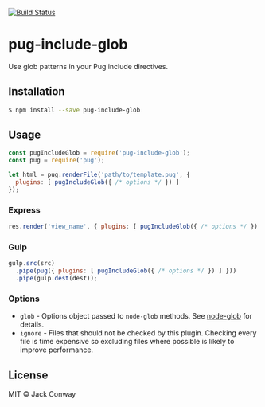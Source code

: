 [![Build Status](https://travis-ci.org/conelton/pug-include-glob.svg?branch=master)](https://travis-ci.org/conelton/pug-include-glob)

# pug-include-glob

Use glob patterns in your Pug include directives.

## Installation

```bash
$ npm install --save pug-include-glob
```

## Usage

```javascript
const pugIncludeGlob = require('pug-include-glob');
const pug = require('pug');

let html = pug.renderFile('path/to/template.pug', {
  plugins: [ pugIncludeGlob({ /* options */ }) ]
});
```

### Express

```javascript
res.render('view_name', { plugins: [ pugIncludeGlob({ /* options */ }) ] })
```

### Gulp

```javascript
gulp.src(src)
  .pipe(pug({ plugins: [ pugIncludeGlob({ /* options */ }) ] }))
  .pipe(gulp.dest(dest));
```

### Options

- `glob` - Options object passed to `node-glob` methods. See [node-glob](http://github.com/isaacs/node-glob) for details.
- `ignore` - Files that should not be checked by this plugin. Checking every file is time expensive so excluding files where possible is likely to improve performance.

## License
MIT &copy; Jack Conway
